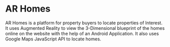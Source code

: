 # AR Homes
AR Homes is a platform for property buyers to locate properties of Interest. It uses Augmented Reality to view the 3-Dimensional blueprint of the homes online on the website with the help of an Android Application. It also uses Google Maps JavaScript API to locate homes.
